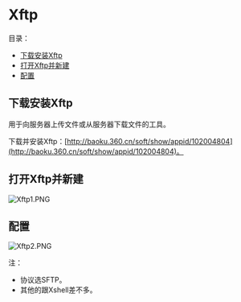 # Xftp

目录：

- [下载安装Xftp](#下载安装xftp)
- [打开Xftp并新建](#打开xftp并新建)
- [配置](#配置)

## 下载安装Xftp

用于向服务器上传文件或从服务器下载文件的工具。

下载并安装Xftp：[http://baoku.360.cn/soft/show/appid/102004804](http://baoku.360.cn/soft/show/appid/102004804)。

## 打开Xftp并新建

![Xftp1.PNG](https://raw.githubusercontent.com/lcfu1/Note/master/Aliyun/image/Xftp1.PNG)

## 配置

![Xftp2.PNG](https://raw.githubusercontent.com/lcfu1/Note/master/Aliyun/image/Xftp2.PNG)

注：

- 协议选SFTP。
- 其他的跟Xshell差不多。